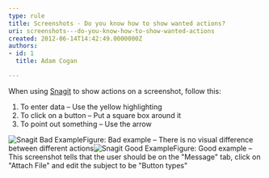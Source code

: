 ```yaml
---
type: rule
title: Screenshots - Do you know how to show wanted actions?
uri: screenshots---do-you-know-how-to-show-wanted-actions
created: 2012-06-14T14:42:49.0000000Z
authors:
- id: 1
  title: Adam Cogan

---
```


 
When using [Snagit](http&#58;//www.techsmith.com/snagit.html) to show actions on a screenshot, follow this:

1. To enter data – Use the yellow highlighting
2. To click on a button – Put a square box around it
3. To point out something  – Use the arrow​​

![Snagit Bad Example](/PublishingImages/snagit-actions-bad.jpg)Figure: Bad example – There is no visual difference between different actions![Snagit Good Example](/PublishingImages/snagit-actions-good.jpg)​Figure: Good example – This screenshot tells that the user should be on the "Message" tab, click on "Attach File" and edit the subject to be "Button types"​​

